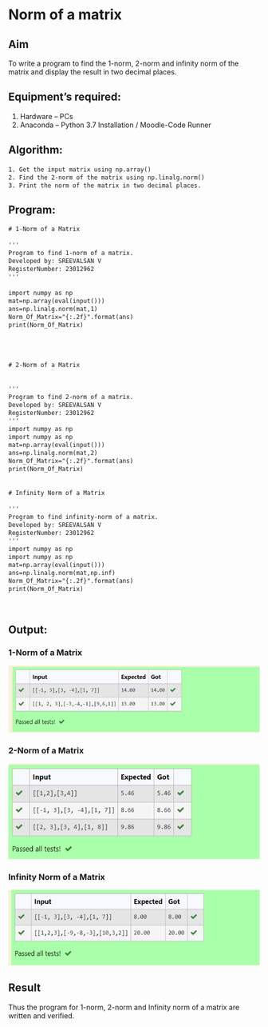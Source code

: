 # Norm of a matrix
## Aim
To write a program to find the 1-norm, 2-norm and infinity norm of the matrix and display the result in two decimal places.
## Equipment’s required:
1.	Hardware – PCs
2.	Anaconda – Python 3.7 Installation / Moodle-Code Runner
## Algorithm:
	1. Get the input matrix using np.array()   
    2. Find the 2-norm of the matrix using np.linalg.norm()
	3. Print the norm of the matrix in two decimal places.
## Program:
```
# 1-Norm of a Matrix

'''
Program to find 1-norm of a matrix.
Developed by: SREEVALSAN V
RegisterNumber: 23012962
'''

import numpy as np
mat=np.array(eval(input()))
ans=np.linalg.norm(mat,1)
Norm_Of_Matrix="{:.2f}".format(ans)
print(Norm_Of_Matrix)




# 2-Norm of a Matrix


'''
Program to find 2-norm of a matrix.
Developed by: SREEVALSAN V
RegisterNumber: 23012962
'''
import numpy as np
import numpy as np
mat=np.array(eval(input()))
ans=np.linalg.norm(mat,2)
Norm_Of_Matrix="{:.2f}".format(ans)
print(Norm_Of_Matrix)


# Infinity Norm of a Matrix

'''
Program to find infinity-norm of a matrix.
Developed by: SREEVALSAN V
RegisterNumber: 23012962
'''
import numpy as np
import numpy as np
mat=np.array(eval(input()))
ans=np.linalg.norm(mat,np.inf)
Norm_Of_Matrix="{:.2f}".format(ans)
print(Norm_Of_Matrix)



```
## Output:
### 1-Norm of a Matrix

![Alt text](image.png)

### 2-Norm of a Matrix

![Alt text](image-1.png)


### Infinity Norm of a Matrix



![Alt text](image-2.png)

## Result
Thus the program for 1-norm, 2-norm and Infinity norm of a matrix are written and verified.
